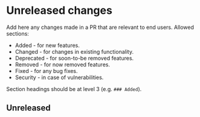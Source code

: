 # Unreleased changes

Add here any changes made in a PR that are relevant to end users. Allowed sections:

* Added - for new features.
* Changed  - for changes in existing functionality.
* Deprecated - for soon-to-be removed features.
* Removed - for now removed features.
* Fixed - for any bug fixes.
* Security -  in case of vulnerabilities.

Section headings should be at level 3 (e.g. `### Added`).

## Unreleased
